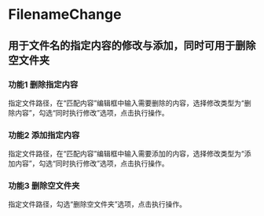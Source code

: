 # FilenameChange
用于文件名的指定内容的修改与添加，同时可用于删除空文件夹
---

### 功能1 删除指定内容
  指定文件路径，在“匹配内容”编辑框中输入需要删除的内容，选择修改类型为“删除内容”，勾选“同时执行修改”选项，点击执行操作。
  
### 功能2 添加指定内容
  指定文件路径，在“匹配内容”编辑框中输入需要添加的内容，选择修改类型为“添加内容”，勾选“同时执行修改”选项，点击执行操作。
  
### 功能3 删除空文件夹
  指定文件路径，勾选“删除空文件夹”选项，点击执行操作。
